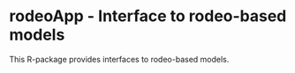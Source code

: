 rodeoApp  -  Interface to rodeo-based models
============================================

This R-package provides interfaces to rodeo-based models.
